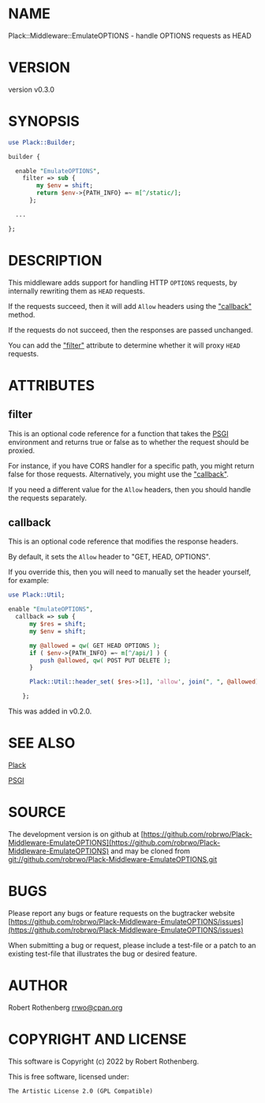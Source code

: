 # NAME

Plack::Middleware::EmulateOPTIONS - handle OPTIONS requests as HEAD

# VERSION

version v0.3.0

# SYNOPSIS

```perl
use Plack::Builder;

builder {

  enable "EmulateOPTIONS",
    filter => sub {
        my $env = shift;
        return $env->{PATH_INFO} =~ m[^/static/];
      };

  ...

};
```

# DESCRIPTION

This middleware adds support for handling HTTP `OPTIONS` requests, by internally rewriting them as `HEAD` requests.

If the requests succeed, then it will add `Allow` headers using the ["callback"](#callback) method.

If the requests do not succeed, then the responses are passed unchanged.

You can add the ["filter"](#filter) attribute to determine whether it will proxy `HEAD` requests.

# ATTRIBUTES

## filter

This is an optional code reference for a function that takes the [PSGI](https://metacpan.org/pod/PSGI) environment and returns true or false as to
whether the request should be proxied.

For instance, if you have CORS handler for a specific path, you might return false for those requests. Alternatively,
you might use the ["callback"](#callback).

If you need a different value for the `Allow` headers, then you should handle the requests separately.

## callback

This is an optional code reference that modifies the response headers.

By default, it sets the `Allow` header to "GET, HEAD, OPTIONS".

If you override this, then you will need to manually set the header yourself, for example:

```perl
use Plack::Util;

enable "EmulateOPTIONS",
  callback => sub {
      my $res = shift;
      my $env = shift;

      my @allowed = qw( GET HEAD OPTIONS );
      if ( $env->{PATH_INFO} =~ m[^/api/] ) {
         push @allowed, qw( POST PUT DELETE );
      }

      Plack::Util::header_set( $res->[1], 'allow', join(", ", @allowed) );

    };
```

This was added in v0.2.0.

# SEE ALSO

[Plack](https://metacpan.org/pod/Plack)

[PSGI](https://metacpan.org/pod/PSGI)

# SOURCE

The development version is on github at [https://github.com/robrwo/Plack-Middleware-EmulateOPTIONS](https://github.com/robrwo/Plack-Middleware-EmulateOPTIONS)
and may be cloned from [git://github.com/robrwo/Plack-Middleware-EmulateOPTIONS.git](git://github.com/robrwo/Plack-Middleware-EmulateOPTIONS.git)

# BUGS

Please report any bugs or feature requests on the bugtracker website
[https://github.com/robrwo/Plack-Middleware-EmulateOPTIONS/issues](https://github.com/robrwo/Plack-Middleware-EmulateOPTIONS/issues)

When submitting a bug or request, please include a test-file or a
patch to an existing test-file that illustrates the bug or desired
feature.

# AUTHOR

Robert Rothenberg <rrwo@cpan.org>

# COPYRIGHT AND LICENSE

This software is Copyright (c) 2022 by Robert Rothenberg.

This is free software, licensed under:

```
The Artistic License 2.0 (GPL Compatible)
```
